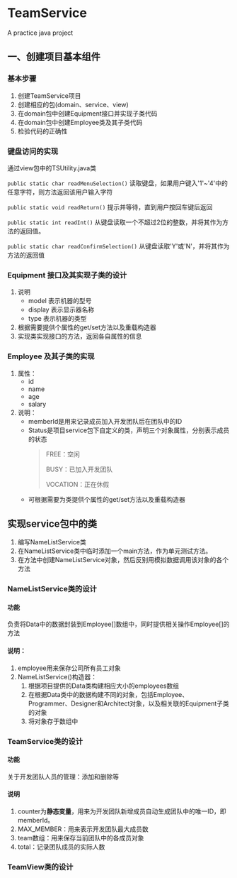# TeamService

A practice java project

## 一、创建项目基本组件
### 基本步骤
1. 创建TeamService项目
2. 创建相应的包(domain、service、view)
3. 在domain包中创建Equipment接口并实现子类代码
4. 在domain包中创建Employee类及其子类代码
5. 检验代码的正确性

### 键盘访问的实现
通过view包中的TSUtility.java类

`public static char readMenuSelection()`
读取键盘，如果用户键入'1'~'4'中的任意字符，则方法返回该用户输入字符

`public static void readReturn()`
提示并等待，直到用户按回车键后返回

`public static int readInt()`
从键盘读取一个不超过2位的整数，并将其作为方法的返回值。

`public static char readConfirmSelection()`
从键盘读取'Y'或'N'，并将其作为方法的返回值

### Equipment 接口及其实现子类的设计
1. 说明
    - model 表示机器的型号
    - display 表示显示器名称
    - type 表示机器的类型
2. 根据需要提供个属性的get/set方法以及重载构造器
3. 实现类实现接口的方法，返回各自属性的信息

### Employee 及其子类的实现
1. 属性：
   - id
   - name
   - age
   - salary
2. 说明：
   - memberId是用来记录成员加入开发团队后在团队中的ID
   - Status是项目service包下自定义的类，声明三个对象属性，分别表示成员的状态
      > FREE：空闲
     > 
      > BUSY：已加入开发团队
     > 
      > VOCATION：正在休假
   - 可根据需要为类提供个属性的get/set方法以及重载构造器
   
## 实现service包中的类
1. 编写NameListService类
2. 在NameListService类中临时添加一个main方法，作为单元测试方法。
3. 在方法中创建NameListService对象，然后反别用模拟数据调用该对象的各个方法

### NameListService类的设计
#### 功能
负责将Data中的数据封装到Employee[]数组中，同时提供相关操作Employee[]的方法
#### 说明：
1. employee用来保存公司所有员工对象
2. NameListService()构造器：
   1. 根据项目提供的Data类构建相应大小的employees数组
   2. 在根据Data类中的数据构建不同的对象，包括Employee、Programmer、Designer和Architect对象，以及相关联的Equipment子类的对象
   3. 将对象存于数组中
    
### TeamService类的设计
#### 功能
关于开发团队人员的管理：添加和删除等
#### 说明
1. counter为**静态变量**，用来为开发团队新增成员自动生成团队中的唯一ID，即memberId。
2. MAX_MEMBER：用来表示开发团队最大成员数
3. team数组：用来保存当前团队中的各成员对象
4. total：记录团队成员的实际人数

### TeamView类的设计
